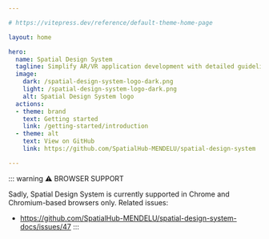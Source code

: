 ```yaml
---

# https://vitepress.dev/reference/default-theme-home-page

layout: home

hero:
  name: Spatial Design System
  tagline: Simplify AR/VR application development with detailed guidelines and ready to use components.
  image:
    dark: /spatial-design-system-logo-dark.png
    light: /spatial-design-system-logo-dark.png
    alt: Spatial Design System logo
  actions:
  - theme: brand
    text: Getting started
    link: /getting-started/introduction
  - theme: alt
    text: View on GitHub
    link: https://github.com/SpatialHub-MENDELU/spatial-design-system

---
```


::: warning ⚠️ BROWSER SUPPORT

Sadly, Spatial Design System is currently supported in Chrome and Chromium-based browsers only. Related issues:

- https://github.com/SpatialHub-MENDELU/spatial-design-system-docs/issues/47
:::